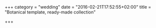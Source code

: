 +++
category = "wedding"
date = "2016-02-21T17:52:55+02:00"
title = "Botanical template, ready-made collection"

+++